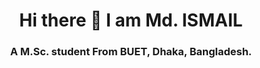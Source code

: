 <h1 align="center"> Hi there 👋 I am Md. ISMAIL </h1>
<h3 align="center">A M.Sc. student From BUET, Dhaka, Bangladesh.</h3>
<!--
**ismail-cse-15/ismail-cse-15** is a ✨ _special_ ✨ repository because its `README.md` (this file) appears on your GitHub profile.

Here are some ideas to get you started:

- 🔭 I’m currently working on **optimization in modern transportation mode**
- 🌱 I’m currently learning **LLM, Deep Learning**
- 👯 I’m looking to collaborate on **any project related with LLM and optimization**
- 🤔 I’m looking for help with **Generative AI and deep learning**
- 💬 Ask me about **optimization algorithm and their use case**
- 📫 How to reach me: **ismail.cse15@gmail.com**
- 😄 Pronouns: ...
- ⚡ Fun fact: ...
-->
